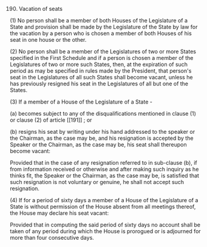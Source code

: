 190. Vacation of seats

(1) No person shall be a member of both Houses of the Legislature of a State and provision shall be made by the Legislature of the State by law for the vacation by a person who is chosen a member of both Houses of his seat in one house or the other.

(2) No person shall be a member of the Legislatures of two or more States specified in the First Schedule and if a person is chosen a member of the Legislatures of two or more such States, then, at the expiration of such period as may be specified in rules made by the President, that person's seat in the Legislatures of all such States shall become vacant, unless he has previously resigned his seat in the Legislatures of all but one of the States.

(3) If a member of a House of the Legislature of a State -

(a) becomes subject to any of the disqualifications mentioned in clause (1) or clause (2) of article [[191]] ; or

(b) resigns his seat by writing under his hand addressed to the speaker or the Chairman, as the case may be, and his resignation is accepted by the Speaker or the Chairman, as the case may be, his seat shall thereupon become vacant:

Provided that in the case of any resignation referred to in sub-clause (b), if from information received or otherwise and after making such inquiry as he thinks fit, the Speaker or the Chairman, as the case may be, is satisfied that such resignation is not voluntary or genuine, he shall not accept such resignation.

(4) If for a period of sixty days a member of a House of the Legislature of a State is without permission of the House absent from all meetings thereof, the House may declare his seat vacant:

Provided that in computing the said period of sixty days no account shall be taken of any period during which the House is prorogued or is adjourned for more than four consecutive days.


